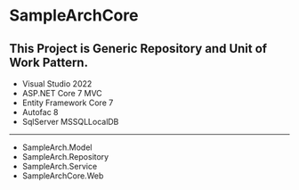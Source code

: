 # SampleArchCore
This Project is Generic Repository and Unit of Work Pattern.
---------------------------------------------------------------
* Visual Studio 2022
* ASP.NET Core 7 MVC
* Entity Framework Core 7
* Autofac 8
* SqlServer MSSQLLocalDB

---------------------------------------------------------------
* SampleArch.Model
* SampleArch.Repository
* SampleArch.Service
* SampleArchCore.Web